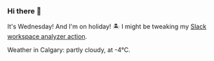 ### Hi there :wave:

It's Wednesday! And I'm on holiday! :desert_island: I might be tweaking my [Slack workspace analyzer action](https://github.com/bewuethr/slack-analyzer).

Weather in Calgary: partly cloudy, at -4°C.
